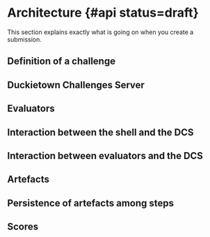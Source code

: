 # Architecture {#api status=draft}

This section explains exactly what is going on when you create a submission.


## Definition of a challenge


## Duckietown Challenges Server


## Evaluators

## Interaction between the shell and the DCS


## Interaction between evaluators and the DCS


## Artefacts

## Persistence of artefacts among steps


## Scores
